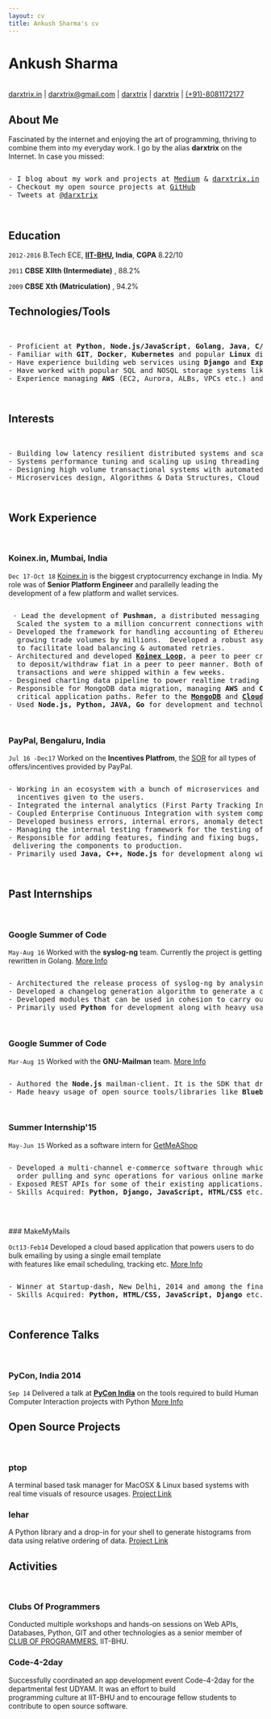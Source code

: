 ```yaml
---
layout: cv
title: Ankush Sharma's cv
---
```

# Ankush Sharma 
<br/>
<div id="webaddress">
<a href="http://darxtrix.in">darxtrix.in</a>
|
<i class="fa fa-envelope"></i> <a href="mailto:darxtrix@gmail.com">darxtrix@gmail.com</a>
|
<i class="fa fa-github"></i> <a href="https://github.com/darxtrix">darxtrix</a>
|
<i class="fa fa-twitter"></i> <a href="https://twitter.com/darxtrix">darxtrix</a>
|
<i class="fa fa-phone"></i> <a href="#">(+91)-8081172177</a>
</div>


## About Me


Fascinated by the internet and enjoying the art of programming, thriving to combine them into my everyday work. I go by the alias **darxtrix** on the Internet. In case you missed:
<pre>
<p>- I blog about my work and projects at <a href="https://medium.com/@darxtrix">Medium</a> & <a href="http://darxtrix.in">darxtrix.in</a>
- Checkout my open source projects at <a href="https://github.com/darxtrix">GitHub</a>
- Tweets at <a href="https://twitter.com/darxtrix">@darxtrix</a>
</p>
</pre>



## Education

`2012-2016`
B.Tech ECE, __[IIT-BHU](https://iitbhu.ac.in/), India__, __CGPA__  8.22/10

`2011`
__CBSE XIIth (Intermediate)__ , 88.2%

`2009`
__CBSE Xth (Matriculation)__ ,  94.2%


## Technologies/Tools

<pre>
<p>
- Proficient at <strong>Python</strong>, <strong>Node.js/JavaScript</strong>, <strong>Golang</strong>, <strong>Java</strong>, <strong>C/C++</strong>.
- Familiar with <strong>GIT</strong>, <strong>Docker</strong>, <strong>Kubernetes</strong> and popular <strong>Linux</strong> distributions.
- Have experience building web services using <strong>Django</strong> and <strong>Express</strong> web frameworks.
- Have worked with popular SQL and NOSQL storage systems like <strong>Postgres</strong>, <strong>MongoDB</strong>, <strong>Redis</strong> etc.
- Experience managing <strong>AWS</strong> (EC2, Aurora, ALBs, VPCs etc.) and <strong>Cloudflare</strong> platforms.
</p>
</pre>


## Interests
<pre>
<p>
- Building low latency resilient distributed systems and scaling them out to keep up with load.
- Systems performance tuning and scaling up using threading & concurrency patterns, caching and asynchronous architectures.
- Designing high volume transactional systems with automated fraud detection and auditing to ensure integrity.
- Microservices design, Algorithms & Data Structures, Cloud Infrastructure & Tooling, Web Protocols and Linux internals. 
</p>
</pre>

## Work Experience
<br/>

### Koinex.in, Mumbai, India

`Dec 17-Oct 18`
[Koinex.in](http://koinex.in) is the biggest cryptocurrency exchange in India. My role was of <strong>Senior Platform Engineer</strong> and parallelly leading the development of a few platform and wallet services. 
<pre>
<p> - Lead the development of <strong>Pushman</strong>, a distributed messaging infrastructure powering the real-time communications at Koinex.<br/>  Scaled the system to a million concurrent connections with minimum message latency. <a href="https://medium.com/koinex-crunch/pushman-the-koinex-standard-for-realtime-experience-4122d2715c92">Engineering Blog</a>
- Developed the framework for handling accounting of Ethereum blockchain based tokens and added 20+ trading pairs <br/>  growing trade volumes by millions.  Developed a robust asynchronous queuing engine to handle blockchain transactions <br/>  to facilitate load balancing & automated retries.
- Architectured and developed <strong><a href="https://koinex.in/loop">Koinex Loop</a></strong>, a peer to peer crypto assets transaction platform & <strong> <a href="https://medium.com/koinex-crunch/koinex-upgrade-3-0-0-inr-revived-cd6d82c6b7e1">Koinex P2P</a></strong>, an intergration <br/>  to deposit/withdraw fiat in a peer to peer manner. Both of them were fast paced projects involving high volumes of financial <br/>  transactions and were shipped within a few weeks.
- Desgined charting data pipeline to power realtime trading charts on the Koinex website and mobile apps. 
- Responsible for MongoDB data migration, managing <strong>AWS</strong> and <strong>Cloudflare</strong> platforms and refactoring out bottlenecks from <br/>  critical application paths. Refer to the <a href="https://www.mongodb.com/blog/post/digital-cryptocurrency-exchange-overcomes-scaling-challenges-with-mongodb-atlas"><strong>MongoDB</strong></a> and <a href="https://www.cloudflare.com/case-studies/koinex/"><strong>Cloudflare</strong></a> case studies for more.
- Used <strong>Node.js, Python, JAVA, Go</strong> for development and technologies/platforms like <strong>MongoDB, Redis, AWS</strong> etc.
</p>
</pre>

### PayPal, Bengaluru, India

`Jul 16 -Dec17`
Worked on the <strong>Incentives Platfrom</strong>, the [SOR](https://en.wikipedia.org/wiki/System_of_record) for all types of offers/incentives provided by PayPal.
<pre>
<p>- Working in an ecosystem with a bunch of microservices and asynchronous daemons managing the lifecycle and redemption of <br/>  incentives given to the users.
- Integrated the internal analytics (First Party Tracking Infrastructure) into the system to get better insights of the ongoing events.
- Coupled Enterprise Continuous Integration with system components for automated quality checks.
- Developed business errors, internal errors, anomaly detection reporting engines.
- Managing the internal testing framework for the testing of REST microservices.
- Responsible for adding features, finding and fixing bugs, code-refactoring, optimizations adhering to the SLAs and testing, <br/> delivering the components to production.
- Primarily used <strong>Java, C++, Node.js</strong> for development along with <strong>Python</strong> at few occasions.
</p>
</pre>


## Past Internships
<br/>

### Google Summer of Code
`May-Aug 16`
Worked with the __syslog-ng__ team. Currently the project is getting rewritten in Golang. [More Info](http://darxtrix.in/gsoc16-syslog-ng-autorel-summary/)<br/>
<pre>
<p>- Architectured the release process of syslog-ng by analysing its build system and packaging.
- Developed a changelog generation algorithm to generate a changelog from the GIT/GitHub history of the project.
- Developed modules that can be used in cohesion to carry out the release process.
- Primarily used <strong>Python</strong> for development along with heavy usage of technologies like <strong>Docker, GIT, GitHub APIs</strong> etc.
</p>
</pre>

### Google Summer of Code

`Mar-Aug 15`
Worked with the __GNU-Mailman__ team. [More Info](https://gitlab.com/black-perl/mailman-client.js)
<pre>
<p>- Authored the <strong>Node.js</strong> mailman-client. It is the SDK that drives development of Node.js applications on the top of Mailman-core.
- Made heavy usage of open source tools/libraries like <strong>Bluebird, Mocha, Sinon, Chai, Lodash</strong> etc.
</p>
</pre>


### Summer Internship'15

`May-Jun 15`
Worked as a software intern for [GetMeAShop](https://www.getmeashop.com/)
<pre>
<p>- Developed a multi-channel e-commerce software through which sellers can perform inventory uploading,<br/>  order pulling and sync operations for various online market places all at a single place.
- Exposed REST APIs for some of their existing applications.
- Skills Acquired: <strong>Python, Django, JavaScript, HTML/CSS</strong> etc.
</p>
</pre>

<br/>
### MakeMyMails

`Oct13-Feb14`
Developed a cloud based application that powers users to do bulk emailing by using a single email template <br> with features like email scheduling, tracking etc. [More Info](https://www.youtube.com/watch?v=3gEAvQq6oAk)
<pre>
<p>- Winner at Startup-dash, New Delhi, 2014 and among the finalists of Google Cloud Developer Challenge 2013-2014.
- Skills Acquired: <strong>Python, HTML/CSS, JavaScript, Django</strong> etc.
</p>
</pre>


## Conference Talks
<br/>

### PyCon, India 2014

`Sep 14`
Delivered a talk at <strong>[PyCon India](https://in.pycon.org/)</strong> on the tools required to build Human Computer Interaction projects with Python [More Info](http://in.pycon.org/funnel/2014/208-python-the-eyes-of-real-world-computer-applications)


## Open Source Projects
<br/>

### ptop 

A terminal based task manager for MacOSX & Linux based systems with real time visuals of resource usages. [Project Link](http://darxtrix.in/ptop)

### lehar
A Python library and a drop-in for your shell to generate histograms from data using relative ordering of data. [Project Link](http://darxtrix.in/lehar)

## Activities
<br/>

### Clubs Of Programmers 

Conducted multiple workshops and hands-on sessions on Web APIs, Databases, Python, GIT and other technologies as a
senior member of [CLUB OF PROGRAMMERS](https://www.facebook.com/cops.iitbhu/), IIT-BHU.

### Code-4-2day

Successfully coordinated an app development event Code-4-2day for the departmental fest UDYAM. It was an effort to build <br/> programming culture at IIT-BHU and to encourage fellow students to contribute to open source software.

<!--Last updated: Feb 22 2019 -->
